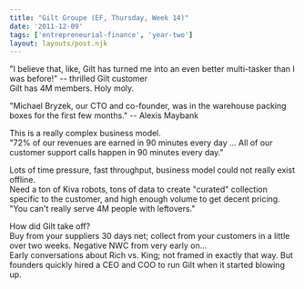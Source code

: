 ```yaml
---
title: "Gilt Groupe (EF, Thursday, Week 14)"
date: '2011-12-09'
tags: ['entrepreneurial-finance', 'year-two']
layout: layouts/post.njk
---
```


"I believe that, like, Gilt has turned me into an even better multi-tasker than I was before!" -- thrilled Gilt customer\
Gilt has 4M members. Holy moly.

"Michael Bryzek, our CTO and co-founder, was in the warehouse packing boxes for the first few months." -- Alexis Maybank

This is a really complex business model.\
"72% of our revenues are earned in 90 minutes every day ... All of our customer support calls happen in 90 minutes every day."

Lots of time pressure, fast throughput, business model could not really exist offline.\
Need a ton of Kiva robots, tons of data to create "curated" collection specific to the customer, and high enough volume to get decent pricing.\
"You can't really serve 4M people with leftovers."

How did Gilt take off?\
Buy from your suppliers 30 days net; collect from your customers in a little over two weeks. Negative NWC from very early on...\
Early conversations about Rich vs. King; not framed in exactly that way. But founders quickly hired a CEO and COO to run Gilt when it started blowing up.
